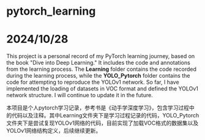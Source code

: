 # pytorch_learning
# 2024/10/28
This project is a personal record of my PyTorch learning journey, based on the book "Dive into Deep Learning." It includes the code and annotations from the learning process.
The **Learning** folder contains the code recorded during the learning process,
while the **YOLO_Pytorch** folder contains the code for attempting to reproduce the YOLOv1 network. So far, I have implemented the loading of datasets in VOC format and defined the YOLOv1 network structure. I will continue to update it in the future.

本项目是个人pytorch学习记录，参考书是《动手学深度学习》，包含学习过程中的代码以及注释。其中Learning文件夹下是学习过程记录的代码，YOLO_Pytorch文件夹下是尝试复现YOLOv1网络的代码，目前实现了加载VOC格式的数据集以及YOLOv1网络结构定义，后续继续更新。
